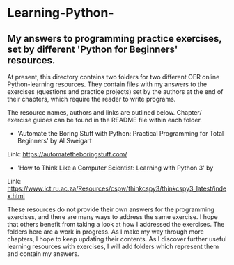 # Learning-Python-

My answers to programming practice exercises, set by different 'Python for Beginners' resources.
------------------------------------------------------------------------------------------------

At present, this directory contains two folders for two different OER online Python-learning resources. They contain files with my answers to the exercises (questions and practice projects) set by the authors at the end of their chapters, which require the reader to write programs. 

The resource names, authors and links are outlined below. Chapter/ exercise guides can be found in the README file within each folder. 

* 'Automate the Boring Stuff with Python: Practical Programming for Total Beginners' by Al Sweigart 

Link: https://automatetheboringstuff.com/


* 'How to Think Like a Computer Scientist: Learning with Python 3' by 

Link: https://www.ict.ru.ac.za/Resources/cspw/thinkcspy3/thinkcspy3_latest/index.html


These resources do not provide their own answers for the programming exercises, and there are many ways to address the same exercise. I hope that others benefit from taking a look at how I addressed the exercises. The folders here are a work in progress. As I make my way through more chapters, I hope to keep updating their contents. As I discover further useful learning resources with exercises, I will add folders which represent them and contain my answers.  
